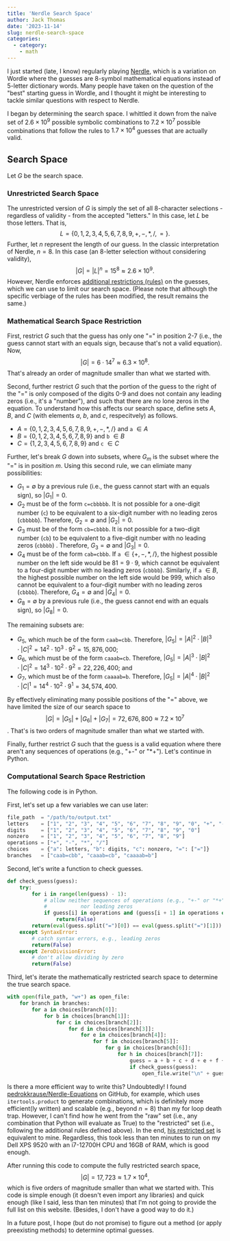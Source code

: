 ```yaml
---
title: 'Nerdle Search Space'
author: Jack Thomas
date: '2023-11-14'
slug: nerdle-search-space
categories:
  - category:
    - math
---
```


I just started (late, I know) regularly playing [Nerdle](https://nerdlegame.com/), which is a variation on Wordle where the guesses are 8-symbol mathematical equations instead of 5-letter dictionary words. Many people have taken on the question of the "best" starting guess in Wordle, and I thought it might be interesting to tackle similar questions with respect to Nerdle.

I began by determining the search space. I whittled it down from the naïve set of $2.6 \times 10^9$ possible symbolic combinations to $7.2 \times 10^7$ possible combinations that follow the rules to $1.7 \times 10^4$ guesses that are actually valid.

## Search Space

Let $G$ be the search space.

### Unrestricted Search Space

The unrestricted version of $G$ is simply the set of all 8-character selections - regardless of validity - from the accepted "letters." In this case, let $L$ be those letters. That is, $$L = \{0, 1, 2, 3, 4, 5, 6, 7, 8, 9, +, -, *, /, =\}.$$ Further, let $n$ represent the length of our guess. In the classic interpretation of Nerdle, $n = 8$. In this case (an 8-letter selection without considering validity), $$|G| = |L|^n = 15^8 \approx 2.6 \times 10^9.$$ However, Nerdle enforces [additional restrictions (rules)](https://www.nerdlegame.com/faqs.html) on the guesses, which we can use to limit our search space. (Please note that although the specific verbiage of the rules has been modified, the result remains the same.)

### Mathematical Search Space Restriction

First, restrict $G$ such that the guess has only one "=" in position 2-7 (i.e., the guess cannot start with an equals sign, because that's not a valid equation). Now, $$|G| = 6 \cdot 14^7 \approx 6.3 \times 10^8.$$ That's already an order of magnitude smaller than what we started with.

Second, further restrict $G$ such that the portion of the guess to the right of the "=" is only composed of the digits 0-9 and does not contain any leading zeros (i.e., it's a "number"), and such that there are no lone zeros in the equation. To understand how this affects our search space, define sets $A$, $B$, and $C$ (with elements $a$, $b$, and $c$, respecitvely) as follows.

- $A = \{0, 1, 2, 3, 4, 5, 6, 7, 8, 9, +, -, *, /\}$ and ``a`` $\in A$
- $B = \{0, 1, 2, 3, 4, 5, 6, 7, 8, 9\}$ and ``b`` $\in B$
- $C = \{1, 2, 3, 4, 5, 6, 7, 8, 9\}$ and ``c`` $\in C$

Further, let's break $G$ down into subsets, where $G_m$ is the subset where the "=" is in position $m$. Using this second rule, we can elimiate many possibilities:

- $G_1 = \emptyset$ by a previous rule (i.e., the guess cannot start with an equals sign), so $|G_1| = 0$.
- $G_2$ must be of the form ``c=cbbbbb``. It is not possible for a one-digit number (``c``) to be equivalent to a six-digit number with no leading zeros (``cbbbbb``). Therefore, $G_2 = \emptyset$ and $|G_2| = 0$.
- $G_3$ must be of the form ``cb=cbbbb``. It is not possible for a two-digit number (``cb``) to be equivalent to a five-digit number with no leading zeros (``cbbbb``) . Therefore, $G_3 = \emptyset$ and $|G_3| = 0$.
- $G_4$ must be of the form ``cab=cbbb``. If ``a`` $\in \{+, -, *, /\}$, the highest possible number on the left side would be $81 = 9 \cdot 9$, which cannot be equivalent to a four-digit number with no leading zeros (``cbbbb``). Similarly, if ``a`` $\in B$, the highest possible number on the left side would be $999$, which also cannot be equivalent to a four-digit number with no leading zeros (``cbbbb``). Therefore, $G_4 = \emptyset$ and $|G_4| = 0$.
- $G_8 = \emptyset$ by a previous rule (i.e., the guess cannot end with an equals sign), so $|G_8| = 0$.

The remaining subsets are:

- $G_5$, which much be of the form ``caab=cbb``. Therefore, $|G_5| = |A|^2 \cdot |B|^3 \cdot |C|^2 = 14^2 \cdot 10^3 \cdot 9^2 = 15,876,000$;
- $G_6$, which must be of the form ``caaab=cb``. Therefore, $|G_5| = |A|^3 \cdot |B|^2 \cdot |C|^2 = 14^3 \cdot 10^2 \cdot 9^2 = 22,226,400$; and
- $G_7$, which must be of the form ``caaaab=b``. Therefore, $|G_5| = |A|^4 \cdot |B|^2 \cdot |C|^1 = 14^4 \cdot 10^2 \cdot 9^1 = 34,574,400$.

By effectively eliminating many possible positions of the "=" above, we have limited the size of our search space to $$|G| = |G_5| + |G_6| + |G_7| = 72,676,800 \approx 7.2 \times 10^7$$. That's is two orders of magnitude smaller than what we started with.

Finally, further restrict $G$ such that the guess is a valid equation where there aren't any sequences of operations (e.g., "+-" or "\*+"). Let's continue in Python.

### Computational Search Space Restriction

The following code is in Python.

First, let's set up a few variables we can use later:

```python
file_path  = "/path/to/output.txt"
letters    = ["1", "2", "3", "4", "5", "6", "7", "8", "9", "0", "+", "-", "*", "/"]
digits     = ["1", "2", "3", "4", "5", "6", "7", "8", "9", "0"]
nonzero    = ["1", "2", "3", "4", "5", "6", "7", "8", "9"]
operations = ["+", "-", "*", "/"]
choices    = {"a": letters, "b": digits, "c": nonzero, "=": ["="]}
branches   = ["caab=cbb", "caaab=cb", "caaaab=b"]
```

Second, let's write a function to check guesses.

```python
def check_guess(guess):
	try:
		for i in range(len(guess) - 1):
			# allow neither sequences of operations (e.g., "+-" or "*+")
            #           nor leading zeros
			if guess[i] in operations and (guess[i + 1] in operations or guess[i + 1] == "0"):
				return(False)
		return(eval(guess.split("=")[0]) == eval(guess.split("=")[1]))
	except SyntaxError:
		# catch syntax errors, e.g., leading zeros
		return(False)
	except ZeroDivisionError:
		# don't allow dividing by zero
		return(False)
```

Third, let's iterate the mathematically restricted search space to determine the true search space.

```python
with open(file_path, "w+") as open_file:
	for branch in branches:
		for a in choices[branch[0]]:
			for b in choices[branch[1]]:
				for c in choices[branch[2]]:
					for d in choices[branch[3]]:
						for e in choices[branch[4]]:
							for f in choices[branch[5]]:
								for g in choices[branch[6]]:
									for h in choices[branch[7]]:
										guess = a + b + c + d + e + f + g + h
										if check_guess(guess):
											open_file.write("\n" + guess)
```

Is there a more efficient way to write this? Undoubtedly! I found [pedrokkrause/Nerdle-Equations](https://github.com/pedrokkrause/Nerdle-Equations/blob/main/NerdleGenerator.py) on GitHub, for example, which uses ``itertools.product`` to generate combinations, which is definitely more efficient(ly written) and scalable (e.g., beyond $n = 8$) than my for loop death trap. However, I can't find how he went from the "raw" set (i.e., any combination that Python will evaluate as True) to the "restricted" set (i.e., following the additional rules defined above). In the end, [his restricted set](https://github.com/pedrokkrause/Nerdle-Equations/blob/main/NerdleClassicRestricted.txt) is equivalent to mine. Regardless, this took less than ten minutes to run on my Dell XPS 9520 with an i7-12700H CPU and 16GB of RAM, which is good enough.

After running this code to compute the fully restricted search space, $$|G| = 17,723 \approx 1.7 \times 10^4,$$ which is five orders of magnitude smaller than what we started with. This code is simple enough (it doesn't even import any libraries) and quick enough (like I said, less than ten minutes) that I'm not going to provide the full list on this website. (Besides, I don't have a good way to do it.)

In a future post, I hope (but do not promise) to figure out a method (or apply preexisting methods) to determine optimal guesses.
